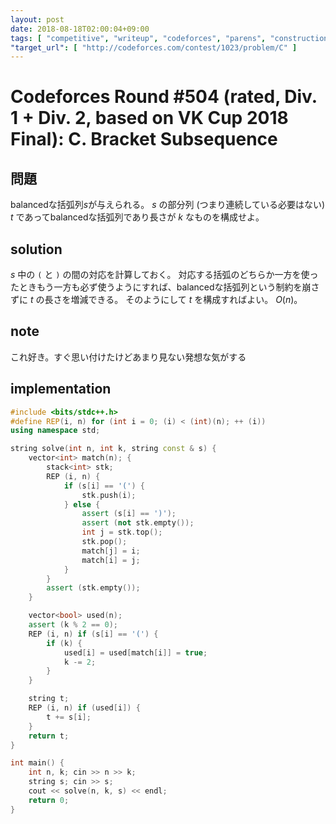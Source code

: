```yaml
---
layout: post
date: 2018-08-18T02:00:04+09:00
tags: [ "competitive", "writeup", "codeforces", "parens", "construction" ]
"target_url": [ "http://codeforces.com/contest/1023/problem/C" ]
---
```


# Codeforces Round #504 (rated, Div. 1 + Div. 2, based on VK Cup 2018 Final): C. Bracket Subsequence

## 問題

balancedな括弧列$s$が与えられる。
$s$ の部分列 (つまり連続している必要はない) $t$ であってbalancedな括弧列であり長さが $k$ なものを構成せよ。

## solution

$s$ 中の `(` と `)` の間の対応を計算しておく。
対応する括弧のどちらか一方を使ったときもう一方も必ず使うようにすれば、balancedな括弧列という制約を崩さずに $t$ の長さを増減できる。
そのようにして $t$ を構成すればよい。
$O(n)$。

## note

これ好き。すぐ思い付けたけどあまり見ない発想な気がする

## implementation

``` c++
#include <bits/stdc++.h>
#define REP(i, n) for (int i = 0; (i) < (int)(n); ++ (i))
using namespace std;

string solve(int n, int k, string const & s) {
    vector<int> match(n); {
        stack<int> stk;
        REP (i, n) {
            if (s[i] == '(') {
                stk.push(i);
            } else {
                assert (s[i] == ')');
                assert (not stk.empty());
                int j = stk.top();
                stk.pop();
                match[j] = i;
                match[i] = j;
            }
        }
        assert (stk.empty());
    }

    vector<bool> used(n);
    assert (k % 2 == 0);
    REP (i, n) if (s[i] == '(') {
        if (k) {
            used[i] = used[match[i]] = true;
            k -= 2;
        }
    }

    string t;
    REP (i, n) if (used[i]) {
        t += s[i];
    }
    return t;
}

int main() {
    int n, k; cin >> n >> k;
    string s; cin >> s;
    cout << solve(n, k, s) << endl;
    return 0;
}
```
